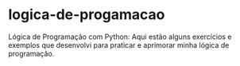 # logica-de-progamacao
 Lógica de Programação com Python: Aqui estão alguns exercícios e exemplos que desenvolvi para praticar e aprimorar minha lógica de programação.
